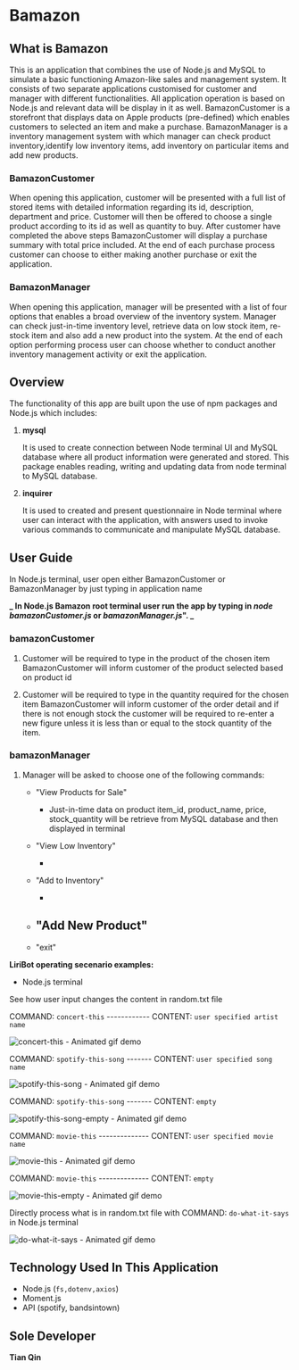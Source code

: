 # Bamazon

## What is Bamazon

This is an application that combines the use of Node.js and MySQL to simulate a basic functioning Amazon-like sales and management system. It consists of two separate applications customised for customer and manager with different functionalities. All application operation is based on Node.js and relevant data will be display in it as well.
BamazonCustomer is a storefront that displays data on Apple products (pre-defined) which enables customers to selected an item and make a purchase.
BamazonManager is a inventory management system with which manager can check product inventory,identify low inventory items, add inventory on particular items and add new products.

### BamazonCustomer

When opening this application, customer will be presented with a full list of stored items with detailed information regarding its id, description, department and price. Customer will then be offered to choose a single product according to its id as well as quantity to buy. After customer have completed the above steps BamazonCustomer will display a purchase summary with total price included. At the end of each purchase process customer can choose to either making another purchase or exit the application.

### BamazonManager

When opening this application, manager will be presented with a list of four options that enables a broad overview of the inventory system. Manager can check just-in-time inventory level, retrieve data on low stock item, re-stock item and also add a new product into the system. At the end of each option performing process user can choose whether to conduct another inventory management activity or exit the application.

## Overview

The functionality of this app are built upon the use of npm packages and Node.js which includes:

1. **mysql**

   It is used to create connection between Node terminal UI and MySQL database where all product information were generated and stored. This package enables reading, writing and updating data from node terminal to MySQL database.

2. **inquirer**

   It is used to created and present questionnaire in Node terminal where user can interact with the application, with answers used to invoke various commands to communicate and manipulate MySQL database.

## User Guide

In Node.js terminal, user open either BamazonCustomer or BamazonManager by just typing in application name

**_ In Node.js Bamazon root terminal user run the app by typing in *node bamazonCustomer.js* or *bamazonManager.js*". _**

### bamazonCustomer

1. Customer will be required to type in the product of the chosen item
   BamazonCustomer will inform customer of the product selected based on product id

2. Customer will be required to type in the quantity required for the chosen item
   BamazonCustomer will inform customer of the order detail and if there is not enough stock the customer will be required to re-enter a new figure unless it is less than or equal to the stock quantity of the item.

### bamazonManager

1. Manager will be asked to choose one of the following commands:

   - "View Products for Sale"

     - Just-in-time data on product item_id, product_name, price, stock_quantity will be retrieve from MySQL database and then displayed in terminal

   - "View Low Inventory"

     -

   - "Add to Inventory"

     -

   - ## "Add New Product"
   - "exit"

**LiriBot operating secenario examples:**

- Node.js terminal

See how user input changes the content in random.txt file

COMMAND: `concert-this` ------------ CONTENT: `user specified artist name`

![concert-this - Animated gif demo](./gifs/concert-this.gif)

COMMAND: `spotify-this-song` ------- CONTENT: `user specified song name`

![spotify-this-song - Animated gif demo](./gifs/spotify-this-song.gif)

COMMAND: `spotify-this-song` ------- CONTENT: `empty`

![spotify-this-song-empty - Animated gif demo](./gifs/spotify-this-song-empty.gif)

COMMAND: `movie-this` -------------- CONTENT: `user specified movie name`

![movie-this - Animated gif demo](./gifs/movie-this.gif)

COMMAND: `movie-this` -------------- CONTENT: `empty`

![movie-this-empty - Animated gif demo](./gifs/movie-this-empty.gif)

Directly process what is in random.txt file with COMMAND: `do-what-it-says` in Node.js terminal

![do-what-it-says - Animated gif demo](./gifs/do-what-it-says.gif)

## Technology Used In This Application

- Node.js (`fs,dotenv,axios`)
- Moment.js
- API (spotify, bandsintown)

## Sole Developer

**Tian Qin**

```

```
